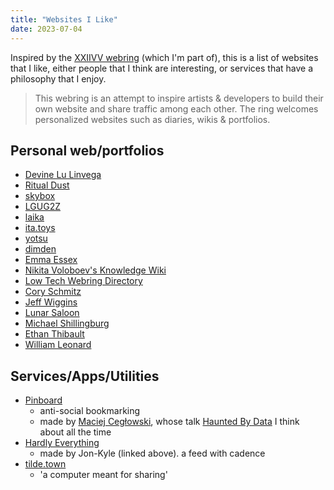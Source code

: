 ```yaml
---
title: "Websites I Like"
date: 2023-07-04
---
```


Inspired by the [XXIIVV webring](https://webring.xxiivv.com/) (which I'm part of), this is a list of websites that I like, either people that I think are interesting, or services that have a philosophy that I enjoy.

> This webring is an attempt to inspire artists & developers to build their own website and share traffic among each other. The ring welcomes personalized websites such as diaries, wikis & portfolios.

## Personal web/portfolios

- [Devine Lu Linvega](https://wiki.xxiivv.com/)
- [Ritual Dust](https://ritualdust.com/)
- [skybox](https://skybox.sh/)
- [LGUG2Z](https://lgug2z.com/)
- [laika](https://laikalaika.neocities.org/)
- [ita.toys](https://ita.toys/)
- [yotsu](https://yotsu.neocities.org/)
- [dimden](https://dimden.dev/)
- [Emma Essex](http://heckscaper.com/main.html)
- [Nikita Voloboev's Knowledge Wiki](https://wiki.nikitavoloboev.xyz/)
- [Low Tech Webring Directory](https://emreed.net/LowTech_Directory.html)
- [Cory Schmitz](https://coryschmitz.com/)
- [Jeff Wiggins](https://jeffwiggins.co/)
- [Lunar Saloon](http://lunarsaloon.com/)
- [Michael Shillingburg](http://shilly.co/)
- [Ethan Thibault](https://ethanthibault.com/)
- [William Leonard](https://itswilliamleonard.neocities.org/)

## Services/Apps/Utilities
- [Pinboard](https://pinboard.in/)
  - anti-social bookmarking
  - made by [Maciej Cegłowski](http://idlewords.com/about.htm), whose talk [Haunted By Data](http://idlewords.com/talks/haunted_by_data.htm) I think about all the time
- [Hardly Everything](https://hardlyeverything.com/)
  - made by Jon-Kyle (linked above). a feed with cadence
- [tilde.town](http://tilde.town/)
  - 'a computer meant for sharing'